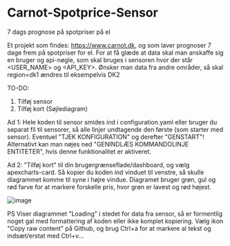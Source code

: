 # Carnot-Spotprice-Sensor
7 dags prognose på spotpriser på el

Et projekt som findes: https://www.carnot.dk, og som laver prognoser 7 dage frem på spotpriser for el. For at få glæde at data skal man anskaffe sig en bruger og api-nøgle, som skal bruges i sensoren hvor der står <USER_NAME> og <API_KEY>. Ønsker man data fra andre områder, så skal region=dk1 ændres til eksempelvis DK2

TO-DO:
1) Tilføj sensor
2) Tilføj kort (Søjlediagram)

Ad 1:
Hele koden til sensor smides ind i configuration.yaml eller bruger du separat fil til sensorer, så alle linjer undtagende den første (som starter med sensor). Eventuel "TJEK KONFIGURATION" og derefter "GENSTART"! Alternativt kan man nøjes ned "GENINDLÆS KOMMANDOLINJE ENTITETER", hvis denne funktionalitet er aktiveret.

Ad 2:
"Tilføj kort" til din brugergrænseflade/dashboard, og vælg apexcharts-card. Så kopier du koden ind vinduet til venstre, så skulle diagrammet komme til syne i højre vindue. Diagramet bruger grøn, gul og rød farve for at markere forskelle pris, hvor grøn er lavest og rød højest.

![image](https://user-images.githubusercontent.com/103023823/183442330-8b9001a8-89b4-4f08-867b-d1780cdfcbd0.png)

PS
Viser diagrammet "Loading" i stedet for data fra sensor, så er formentlig noget gal med formattering af koden eller ikke komplet kopiering. Vælg ikon "Copy raw content" på Github, og brug Ctrl+a for at markere al tekst og indsæt/erstat med Ctrl+v...
